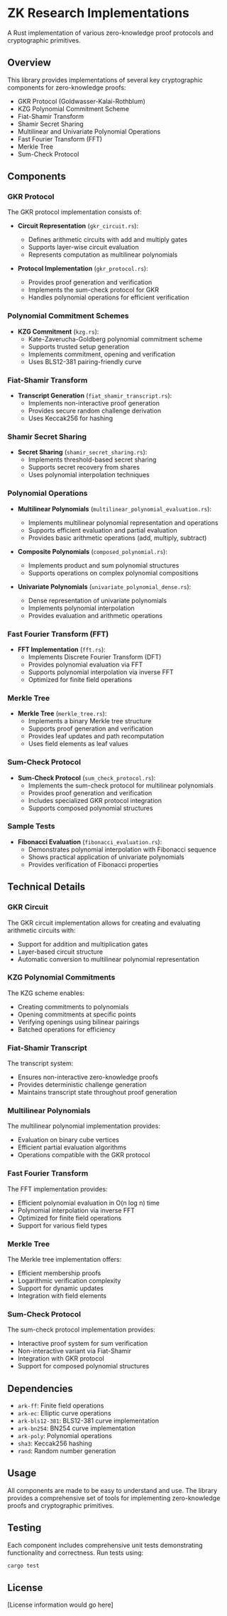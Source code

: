 # ZK Research Implementations

A Rust implementation of various zero-knowledge proof protocols and cryptographic primitives.

## Overview

This library provides implementations of several key cryptographic components for zero-knowledge proofs:

- GKR Protocol (Goldwasser-Kalai-Rothblum)
- KZG Polynomial Commitment Scheme
- Fiat-Shamir Transform
- Shamir Secret Sharing
- Multilinear and Univariate Polynomial Operations
- Fast Fourier Transform (FFT)
- Merkle Tree
- Sum-Check Protocol

## Components

### GKR Protocol

The GKR protocol implementation consists of:

- **Circuit Representation** (`gkr_circuit.rs`):

  - Defines arithmetic circuits with add and multiply gates
  - Supports layer-wise circuit evaluation
  - Represents computation as multilinear polynomials

- **Protocol Implementation** (`gkr_protocol.rs`):
  - Provides proof generation and verification
  - Implements the sum-check protocol for GKR
  - Handles polynomial operations for efficient verification

### Polynomial Commitment Schemes

- **KZG Commitment** (`kzg.rs`):
  - Kate-Zaverucha-Goldberg polynomial commitment scheme
  - Supports trusted setup generation
  - Implements commitment, opening and verification
  - Uses BLS12-381 pairing-friendly curve

### Fiat-Shamir Transform

- **Transcript Generation** (`fiat_shamir_transcript.rs`):
  - Implements non-interactive proof generation
  - Provides secure random challenge derivation
  - Uses Keccak256 for hashing

### Shamir Secret Sharing

- **Secret Sharing** (`shamir_secret_sharing.rs`):
  - Implements threshold-based secret sharing
  - Supports secret recovery from shares
  - Uses polynomial interpolation techniques

### Polynomial Operations

- **Multilinear Polynomials** (`multilinear_polynomial_evaluation.rs`):

  - Implements multilinear polynomial representation and operations
  - Supports efficient evaluation and partial evaluation
  - Provides basic arithmetic operations (add, multiply, subtract)

- **Composite Polynomials** (`composed_polynomial.rs`):

  - Implements product and sum polynomial structures
  - Supports operations on complex polynomial compositions

- **Univariate Polynomials** (`univariate_polynomial_dense.rs`):
  - Dense representation of univariate polynomials
  - Implements polynomial interpolation
  - Provides evaluation and arithmetic operations

### Fast Fourier Transform (FFT)

- **FFT Implementation** (`fft.rs`):
  - Implements Discrete Fourier Transform (DFT)
  - Provides polynomial evaluation via FFT
  - Supports polynomial interpolation via inverse FFT
  - Optimized for finite field operations

### Merkle Tree

- **Merkle Tree** (`merkle_tree.rs`):
  - Implements a binary Merkle tree structure
  - Supports proof generation and verification
  - Provides leaf updates and path recomputation
  - Uses field elements as leaf values

### Sum-Check Protocol

- **Sum-Check Protocol** (`sum_check_protocol.rs`):
  - Implements the sum-check protocol for multilinear polynomials
  - Provides proof generation and verification
  - Includes specialized GKR protocol integration
  - Supports composed polynomial structures

### Sample Tests

- **Fibonacci Evaluation** (`fibonacci_evaluation.rs`):
  - Demonstrates polynomial interpolation with Fibonacci sequence
  - Shows practical application of univariate polynomials
  - Provides verification of Fibonacci properties

## Technical Details

### GKR Circuit

The GKR circuit implementation allows for creating and evaluating arithmetic circuits with:

- Support for addition and multiplication gates
- Layer-based circuit structure
- Automatic conversion to multilinear polynomial representation

### KZG Polynomial Commitments

The KZG scheme enables:

- Creating commitments to polynomials
- Opening commitments at specific points
- Verifying openings using bilinear pairings
- Batched operations for efficiency

### Fiat-Shamir Transcript

The transcript system:

- Ensures non-interactive zero-knowledge proofs
- Provides deterministic challenge generation
- Maintains transcript state throughout proof generation

### Multilinear Polynomials

The multilinear polynomial implementation provides:

- Evaluation on binary cube vertices
- Efficient partial evaluation algorithms
- Operations compatible with the GKR protocol

### Fast Fourier Transform

The FFT implementation provides:

- Efficient polynomial evaluation in O(n log n) time
- Polynomial interpolation via inverse FFT
- Optimized for finite field operations
- Support for various field types

### Merkle Tree

The Merkle tree implementation offers:

- Efficient membership proofs
- Logarithmic verification complexity
- Support for dynamic updates
- Integration with field elements

### Sum-Check Protocol

The sum-check protocol implementation provides:

- Interactive proof system for sum verification
- Non-interactive variant via Fiat-Shamir
- Integration with GKR protocol
- Support for composed polynomial structures

## Dependencies

- `ark-ff`: Finite field operations
- `ark-ec`: Elliptic curve operations
- `ark-bls12-381`: BLS12-381 curve implementation
- `ark-bn254`: BN254 curve implementation
- `ark-poly`: Polynomial operations
- `sha3`: Keccak256 hashing
- `rand`: Random number generation

## Usage

All components are made to be easy to understand and use. The library provides a comprehensive set of tools for implementing zero-knowledge proofs and cryptographic primitives.

## Testing

Each component includes comprehensive unit tests demonstrating functionality and correctness. Run tests using:

```bash
cargo test
```

## License

[License information would go here]
